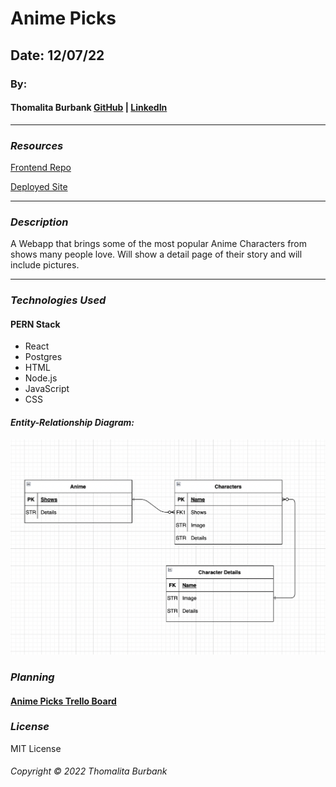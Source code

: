 # Anime Picks

<!-- ![](https://) -->

## Date: 12/07/22

### By:

#### Thomalita Burbank [GitHub](https://github.com/thomalita) | [LinkedIn](https://www.linkedin.com/in/thomalita-burbank/)

---

### **_Resources_**

[Frontend Repo](https://github.com/thomalita/tomtom-frontend)

[Deployed Site](https://heroku.com)

---

### **_Description_**

A Webapp that brings some of the most popular Anime Characters from shows many people love. Will show a detail page of their story and will include pictures.  

---

### **_Technologies Used_**

#### PERN Stack

- React
- Postgres
- HTML
- Node.js
- JavaScript
- CSS

#### **_Entity-Relationship Diagram:_**

![Entity-Relationship Diagram](./images/anime_picksERD.png)

### **_Planning_**

#### [Anime Picks Trello Board](https://trello.com/c/sZIkGFng/1-anime-picks)


### **_License_**

MIT License

###### Copyright &copy; 2022 Thomalita Burbank
